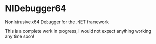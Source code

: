 NIDebugger64
============

NonIntrusive x64 Debugger for the .NET framework

This is a complete work in progress, I would not expect anything working any time soon!